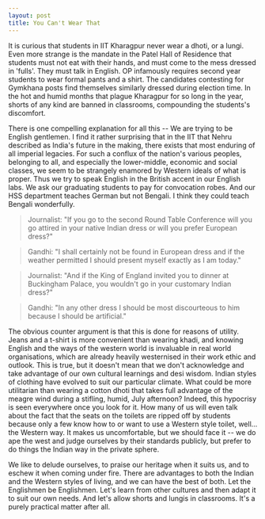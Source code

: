 ```yaml
---
layout: post
title: You Can't Wear That
---
```

It is curious that students in IIT Kharagpur never wear a dhoti, or a lungi. Even more strange is the mandate in the Patel Hall of Residence that students must not eat with their hands, and must come to the mess dressed in 'fulls'. They must talk in English. OP infamously requires second year students to wear formal pants and a shirt. The candidates contesting for Gymkhana posts find themselves similarly dressed during election time. In the hot and humid months that plague Kharagpur for so long in the year, shorts of any kind are banned in classrooms, compounding the students's discomfort.

There is one compelling explanation for all this -- We are trying to be English gentlemen. I find it rather surprising that in the IIT that Nehru described as India's future in the making, there exists that most enduring of all imperial legacies. For such a conflux of the nation's various peoples, belonging to all, and especially the lower-middle, economic and social classes, we seem to be strangely enamored by Western ideals of what is proper. Thus we try to speak English in the British accent in our English labs. We ask our graduating students to pay for convocation robes. And our HSS department teaches German but not Bengali. I think they could teach Bengali wonderfully.

> Journalist:  "If you go to the second Round Table Conference will you go attired in your native Indian dress or will you prefer European dress?"

> Gandhi:  "I shall certainly not be found in European dress and if the weather permitted I should present myself exactly as I am today."

> Journalist:  "And if the King of England invited you to dinner at Buckingham Palace, you wouldn't go in your customary Indian dress?"

> Gandhi:  "In any other dress I should be most discourteous to him because I should be artificial."

The obvious counter argument is that this is done for reasons of utility. Jeans and a t-shirt is more convenient than wearing khadi, and knowing English and the ways of the western world is invaluable in real world organisations, which are already heavily westernised in their work ethic and outlook. This is true, but it doesn't mean that we don't acknowledge and take advantage of our own cultural learnings and desi wisdom. Indian styles of clothing have evolved to suit our particular climate. What could be more utilitarian than wearing a cotton dhoti that takes full advantage of the meagre wind during a stifling, humid, July afternoon? Indeed, this hypocrisy is seen everywhere once you look for it. How many of us will even talk about the fact that the seats on the toilets are ripped off by students because only a few know how to or want to use a Western style toilet, well... the Western way. It makes us uncomfortable, but we should face it -- we do ape the west and judge ourselves by their standards publicly, but prefer to do things the Indian way in the private sphere.


We like to delude ourselves, to praise our heritage when it suits us, and to eschew it when coming under fire. There are advantages to both the Indian and the Western styles of living, and we can have the best of both. Let the Englishmen be Englishmen. Let's learn from other cultures and then adapt it to suit our own needs. And let's allow shorts and lungis in classrooms. It's a purely practical matter after all.
